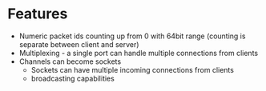 
# Features

- Numeric packet ids counting up from 0 with 64bit range (counting is separate between client and server)
- Multiplexing - a single port can handle multiple connections from clients
- Channels can become sockets
	- Sockets can have multiple incoming connections from clients
	- broadcasting capabilities